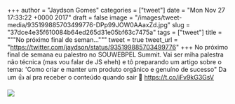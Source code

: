 
+++
author = "Jaydson Gomes"
categories = ["tweet"]
date = "Mon Nov 27 17:33:22 +0000 2017"
draft = false
image = "/images/tweet-media/935199885703499776-DPp99JOW0AAaxZd.jpg"
slug = "37dce4e35f610084b64ed265d31e05bf63c7475a"
tags = ["tweet"]
title = """No próximo final de seman..."""
tweet = true
tweet_url = "https://twitter.com/jaydson/status/935199885703499776"
+++
No próximo final de semana eu palestro no SOUWEBPEL Summit. Vai ser miha palestra não técnica (mas vou falar de JS eheh) e tô preparando um artigo sobre o tema: 'Como criar e manter um produto orgânico e genuíno de sucesso" Da um 👍 aí pra receber o conteúdo quando sair 👊 https://t.co/iFv9kG3GsV

![](/images/tweet-media/935199885703499776-DPp99JOW0AAaxZd.jpg)
